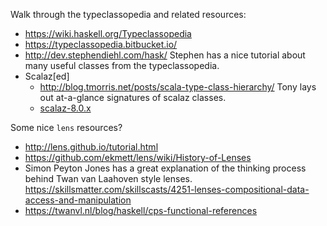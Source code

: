 
Walk through the typeclassopedia and related resources:

- https://wiki.haskell.org/Typeclassopedia
- https://typeclassopedia.bitbucket.io/
- http://dev.stephendiehl.com/hask/
  Stephen has a nice tutorial about many useful classes from the
  typeclassopedia.
- Scalaz[ed]
  - http://blog.tmorris.net/posts/scala-type-class-hierarchy/
    Tony lays out at-a-glance signatures of scalaz classes.
  - [scalaz-8.0.x](https://github.com/scalaz/scalaz/tree/series/8.0.x/base/shared/src/main/scala/scalaz/typeclass)

Some nice `lens` resources?

- http://lens.github.io/tutorial.html
- https://github.com/ekmett/lens/wiki/History-of-Lenses
- Simon Peyton Jones has a great explanation of the thinking process 
  behind Twan van Laahoven style lenses.
  https://skillsmatter.com/skillscasts/4251-lenses-compositional-data-access-and-manipulation
- https://twanvl.nl/blog/haskell/cps-functional-references 

